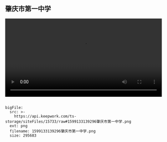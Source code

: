## 肇庆市第一中学 
 
 <video width="100%" controls controlslist="nodownload nofullscreen noremoteplayback" disablePictureInPicture>
  <source src="https://api.keepwork.com/ts-storage/siteFiles/15734/raw" type="video/mp4" />
  你的浏览器不支持播放
</video>

 
 
 
```@BigFile

bigFile:
  src: >-
    https://api.keepwork.com/ts-storage/siteFiles/15733/raw#1599133139296肇庆市第一中学.png
  ext: png
  filename: 1599133139296肇庆市第一中学.png
  size: 295683
          
```